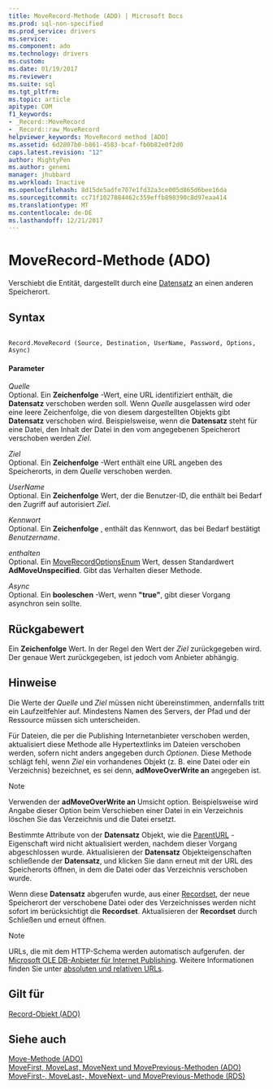```yaml
---
title: MoveRecord-Methode (ADO) | Microsoft Docs
ms.prod: sql-non-specified
ms.prod_service: drivers
ms.service: 
ms.component: ado
ms.technology: drivers
ms.custom: 
ms.date: 01/19/2017
ms.reviewer: 
ms.suite: sql
ms.tgt_pltfrm: 
ms.topic: article
apitype: COM
f1_keywords:
- _Record::MoveRecord
- _Record::raw_MoveRecord
helpviewer_keywords: MoveRecord method [ADO]
ms.assetid: 6d2807b0-b861-4583-bcaf-fb0b82e0f2d0
caps.latest.revision: "12"
author: MightyPen
ms.author: genemi
manager: jhubbard
ms.workload: Inactive
ms.openlocfilehash: 8d15de5adfe707e1fd32a3ce005d865d6bee16da
ms.sourcegitcommit: cc71f1027884462c359effb898390c8d97eaa414
ms.translationtype: MT
ms.contentlocale: de-DE
ms.lasthandoff: 12/21/2017
---
```

# <a name="moverecord-method-ado"></a>MoveRecord-Methode (ADO)
Verschiebt die Entität, dargestellt durch eine [Datensatz](../../../ado/reference/ado-api/record-object-ado.md) an einen anderen Speicherort.  
  
## <a name="syntax"></a>Syntax  
  
```  
  
Record.MoveRecord (Source, Destination, UserName, Password, Options, Async)  
```  
  
#### <a name="parameters"></a>Parameter  
 *Quelle*  
 Optional. Ein **Zeichenfolge** -Wert, eine URL identifiziert enthält, die **Datensatz** verschoben werden soll. Wenn *Quelle* ausgelassen wird oder eine leere Zeichenfolge, die von diesem dargestellten Objekts gibt **Datensatz** verschoben wird. Beispielsweise, wenn die **Datensatz** steht für eine Datei, den Inhalt der Datei in den vom angegebenen Speicherort verschoben werden *Ziel*.  
  
 *Ziel*  
 Optional. Ein **Zeichenfolge** -Wert enthält eine URL angeben des Speicherorts, in dem *Quelle* verschoben werden.  
  
 *UserName*  
 Optional. Ein **Zeichenfolge** Wert, der die Benutzer-ID, die enthält bei Bedarf den Zugriff auf autorisiert *Ziel*.  
  
 *Kennwort*  
 Optional. Ein **Zeichenfolge** , enthält das Kennwort, das bei Bedarf bestätigt *Benutzername*.  
  
 *enthalten*  
 Optional. Ein [MoveRecordOptionsEnum](../../../ado/reference/ado-api/moverecordoptionsenum.md) Wert, dessen Standardwert **AdMoveUnspecified**. Gibt das Verhalten dieser Methode.  
  
 *Async*  
 Optional. Ein **booleschen** -Wert, wenn **"true"**, gibt dieser Vorgang asynchron sein sollte.  
  
## <a name="return-value"></a>Rückgabewert  
 Ein **Zeichenfolge** Wert. In der Regel den Wert der *Ziel* zurückgegeben wird. Der genaue Wert zurückgegeben, ist jedoch vom Anbieter abhängig.  
  
## <a name="remarks"></a>Hinweise  
 Die Werte der *Quelle* und *Ziel* müssen nicht übereinstimmen, andernfalls tritt ein Laufzeitfehler auf. Mindestens Namen des Servers, der Pfad und der Ressource müssen sich unterscheiden.  
  
 Für Dateien, die per die Publishing Internetanbieter verschoben werden, aktualisiert diese Methode alle Hypertextlinks im Dateien verschoben werden, sofern nicht anders angegeben durch *Optionen*. Diese Methode schlägt fehl, wenn *Ziel* ein vorhandenes Objekt (z. B. eine Datei oder ein Verzeichnis) bezeichnet, es sei denn, **adMoveOverWrite an** angegeben ist.  
  
> [!NOTE]
>  Verwenden der **adMoveOverWrite an** Umsicht option. Beispielsweise wird Angabe dieser Option beim Verschieben einer Datei in ein Verzeichnis löschen Sie das Verzeichnis und die Datei ersetzt.  
  
 Bestimmte Attribute von der **Datensatz** Objekt, wie die [ParentURL](../../../ado/reference/ado-api/parenturl-property-ado.md) -Eigenschaft wird nicht aktualisiert werden, nachdem dieser Vorgang abgeschlossen wurde. Aktualisieren der **Datensatz** Objekteigenschaften schließende der **Datensatz**, und klicken Sie dann erneut mit der URL des Speicherorts öffnen, in dem die Datei oder das Verzeichnis verschoben wurde.  
  
 Wenn diese **Datensatz** abgerufen wurde, aus einer [Recordset](../../../ado/reference/ado-api/recordset-object-ado.md), der neue Speicherort der verschobene Datei oder des Verzeichnisses werden nicht sofort im berücksichtigt die **Recordset**. Aktualisieren der **Recordset** durch Schließen und erneut öffnen.  
  
> [!NOTE]
>  URLs, die mit dem HTTP-Schema werden automatisch aufgerufen. der [Microsoft OLE DB-Anbieter für Internet Publishing](../../../ado/guide/appendixes/microsoft-ole-db-provider-for-internet-publishing.md). Weitere Informationen finden Sie unter [absoluten und relativen URLs](../../../ado/guide/data/absolute-and-relative-urls.md).  
  
## <a name="applies-to"></a>Gilt für  
 [Record-Objekt (ADO)](../../../ado/reference/ado-api/record-object-ado.md)  
  
## <a name="see-also"></a>Siehe auch  
 [Move-Methode (ADO)](../../../ado/reference/ado-api/move-method-ado.md)   
 [MoveFirst, MoveLast, MoveNext und MovePrevious-Methoden (ADO)](../../../ado/reference/ado-api/movefirst-movelast-movenext-and-moveprevious-methods-ado.md)   
 [MoveFirst-, MoveLast-, MoveNext- und MovePrevious-Methode (RDS)](../../../ado/reference/rds-api/movefirst-movelast-movenext-and-moveprevious-methods-rds.md)

